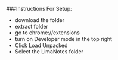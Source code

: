 ###Instructions For Setup:

 - download the folder
 - extract folder
 - go to chrome://extensions
 - turn on Developer mode in the top right 
 - Click Load Unpacked
 - Select the LimaNotes folder


